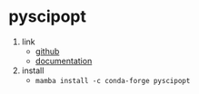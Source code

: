 # pyscipopt

1. link
   * [github](https://github.com/scipopt/PySCIPOpt)
   * [documentation](https://scipopt.github.io/PySCIPOpt/docs/html/index.html)
2. install
   * `mamba install -c conda-forge pyscipopt`
